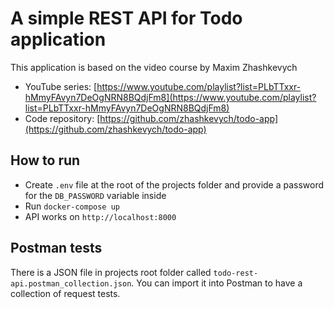 # A simple REST API for Todo application

This application is based on the video course by Maxim Zhashkevych 

- YouTube series:
  [https://www.youtube.com/playlist?list=PLbTTxxr-hMmyFAvyn7DeOgNRN8BQdjFm8](https://www.youtube.com/playlist?list=PLbTTxxr-hMmyFAvyn7DeOgNRN8BQdjFm8)
- Code repository: [https://github.com/zhashkevych/todo-app](https://github.com/zhashkevych/todo-app)

## How to run

- Create `.env` file at the root of the projects folder and provide a password for the `DB_PASSWORD` variable inside
- Run `docker-compose up`
- API works on `http://localhost:8000`

## Postman tests

There is a JSON file in projects root folder called `todo-rest-api.postman_collection.json`. 
You can import it into Postman to have a collection of request tests.
